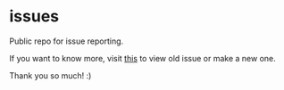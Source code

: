 issues
======

Public repo for issue reporting.

If you want to know more, visit [this](https://github.com/HumidTheApp/issues/issues) to view old issue or make a new one.

Thank you so much! :)
